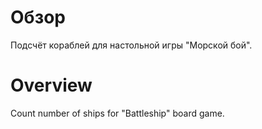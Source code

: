 # Обзор

Подсчёт кораблей для настольной игры "Морской бой".

# Overview

Count number of ships for "Battleship" board game.
